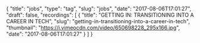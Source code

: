{
  "title": "jobs",
  "type": "tag",
  "slug": "jobs",
  "date": "2017-08-06T17:01:27",
  "draft": false,
  "recordings": [
    {
      "title": "GETTING IN: TRANSITIONING INTO A CAREER IN TECH",
      "slug": "getting-in-transitioning-into-a-career-in-tech",
      "thumbnail": "https://i.vimeocdn.com/video/650698228_295x166.jpg",
      "date": "2017-08-06T17:01:27"
    }
  ]
}